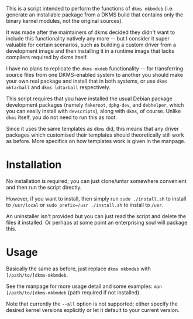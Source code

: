 This is a script intended to perform the functions of `dkms mkbmdeb` (i.e. generate an installable package from a DKMS build that contains only the binary kernel modules, not the original sources).

It was made after the maintainers of dkms decided they didn't want to include this functionality natively any more -- but I consider it super valuable for certain scenarios, such as building a custom driver from a development image and then installing it in a runtime image that lacks compilers required by dkms itself.

I have no plans to replicate the `dkms mkdeb` functionality -- for transferring source files from one DKMS-enabled system to another you should make your own real package and install that in both systems, or use `dkms mktarball` and `dkms ldtarball` respectively.

This script requires that you have installed the usual Debian package development packages (namely `fakeroot`, `dpkg-dev`, and `debhelper`, which you can easily install with `devscripts`), along with `dkms`, of course.  Unlike `dkms` itself, you do not need to run this as root.

Since it uses the same templates as `dkms` did, this means that any driver packages which customised their templates should theoretically still work as before.  More specifics on how templates work is given in the manpage.

# Installation

No installation is required; you can just clone/untar somewhere convenient and then run the script directly.

However, if you want to install, then simply run `sudo ./install.sh` to install to `/usr/local` or `sudo prefix=/usr ./install.sh` to install to `/usr`.

An uninstaller isn't provided but you can just read the script and delete the files it installed.  Or perhaps at some point an enterprising soul will package this.

# Usage

Basically the same as before, just replace `dkms mkbmdeb` with `[/path/to/]dkms-mkbmdeb`.

See the manpage for more usage detail and some examples: `man [/path/to/]dkms-mkbmdeb` (path required if not installed).

Note that currently the `--all` option is not supported; either specify the desired kernel versions explicitly or let it default to your current version.

